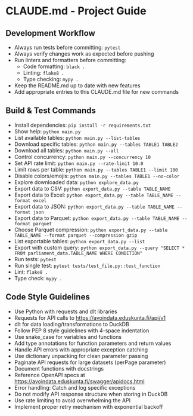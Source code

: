 # CLAUDE.md - Project Guide

## Development Workflow
- Always run tests before committing: `pytest`
- Always verify changes work as expected before pushing
- Run linters and formatters before committing:
  - Code formatting: `black .`
  - Linting: `flake8 .`
  - Type checking: `mypy .`
- Keep the README.md up to date with new features
- Add appropriate entries to this CLAUDE.md file for new commands

## Build & Test Commands
- Install dependencies: `pip install -r requirements.txt`
- Show help: `python main.py`
- List available tables: `python main.py --list-tables`
- Download specific tables: `python main.py --tables TABLE1 TABLE2`
- Download all tables: `python main.py --all`
- Control concurrency: `python main.py --concurrency 10`
- Set API rate limit: `python main.py --rate-limit 10.0`
- Limit rows per table: `python main.py --tables TABLE1 --limit 100`
- Disable colors/emojis: `python main.py --tables TABLE1 --no-color`
- Explore downloaded data: `python explore_data.py`
- Export data to CSV: `python export_data.py --table TABLE_NAME`
- Export data to Excel: `python export_data.py --table TABLE_NAME --format excel`
- Export data to JSON: `python export_data.py --table TABLE_NAME --format json`
- Export data to Parquet: `python export_data.py --table TABLE_NAME --format parquet`
- Choose Parquet compression: `python export_data.py --table TABLE_NAME --format parquet --compression gzip`
- List exportable tables: `python export_data.py --list`
- Export with custom query: `python export_data.py --query "SELECT * FROM parliament_data.TABLE_NAME WHERE CONDITION"`
- Run tests: `pytest`
- Run single test: `pytest tests/test_file.py::test_function`
- Lint: `flake8 .`
- Type check: `mypy .`

## Code Style Guidelines
- Use Python with requests and dlt libraries
- Requests for API calls to https://avoindata.eduskunta.fi/api/v1
- dlt for data loading/transformations to DuckDB
- Follow PEP 8 style guidelines with 4-space indentation
- Use snake_case for variables and functions
- Add type annotations for function parameters and return values
- Handle API errors with appropriate exception catching
- Use dictionary unpacking for clean parameter passing
- Paginate API requests for large datasets (perPage parameter)
- Document functions with docstrings
- Reference OpenAPI specs at https://avoindata.eduskunta.fi/swagger/apidocs.html
- Error handling: Catch and log specific exceptions
- Do not modify API response structure when storing in DuckDB
- Use rate limiting to avoid overwhelming the API
- Implement proper retry mechanism with exponential backoff